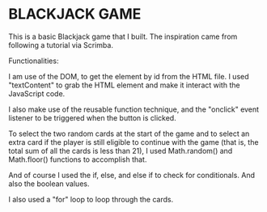 # BLACKJACK GAME

This is a basic Blackjack game that I built. The inspiration came from following a tutorial via Scrimba.

Functionalities:

I am use of the DOM, to get the element by id from the HTML file. I used "textContent" to grab the HTML element and make it interact with the JavaScript code.

I also make use of the reusable function technique, and the "onclick" event listener to be triggered when the button is clicked.

To select the two random cards at the start of the game and to select an extra card if the player is still eligible to continue with the game (that is, the total sum of all the cards is less than 21), I used Math.random() and Math.floor() functions to accomplish that.

And of course I used the if, else, and else if to check for conditionals. And also the boolean values. 

I also used a "for" loop to loop through the cards. 